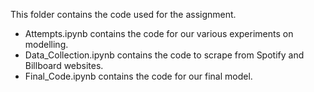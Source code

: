 This folder contains the code used for the assignment. 

- Attempts.ipynb contains the code for our various experiments on modelling.
- Data_Collection.ipynb contains the code to scrape from Spotify and Billboard websites.
- Final_Code.ipynb contains the code for our final model.
